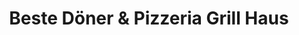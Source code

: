 ---
title: "Beste Döner & Pizzeria Grill Haus"
url: /weiterstadt/beste-doener-und-pizzeria-grill-haus/
---